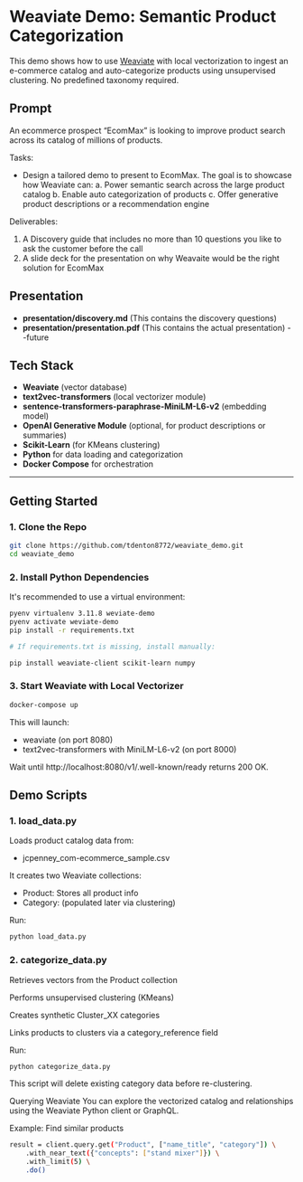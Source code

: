 # Weaviate Demo: Semantic Product Categorization

This demo shows how to use [Weaviate](https://weaviate.io/) with local vectorization to ingest an e-commerce catalog and auto-categorize products using unsupervised clustering. No predefined taxonomy required.

## Prompt

An ecommerce prospect “EcomMaxˮ is looking to improve product search across its catalog of millions of products.

Tasks:
- Design a tailored demo to present to EcomMax. The goal is to showcase how Weaviate can:
    a. Power semantic search across the large product catalog
    b. Enable auto categorization of products
    c. Offer generative product descriptions or a recommendation engine

Deliverables:
1. A Discovery guide that includes no more than 10 questions you like to ask the customer before the call
2. A slide deck for the presentation on why Weavaite would be the right solution for EcomMax

## Presentation
- **presentation/discovery.md** (This contains the discovery questions)
- **presentation/presentation.pdf** (This contains the actual presentation) --future

## Tech Stack

- **Weaviate** (vector database)
- **text2vec-transformers** (local vectorizer module)
- **sentence-transformers-paraphrase-MiniLM-L6-v2** (embedding model)
- **OpenAI Generative Module** (optional, for product descriptions or summaries)
- **Scikit-Learn** (for KMeans clustering)
- **Python** for data loading and categorization
- **Docker Compose** for orchestration

---

## Getting Started

### 1. Clone the Repo

```bash
git clone https://github.com/tdenton8772/weaviate_demo.git
cd weaviate_demo
```

### 2. Install Python Dependencies
It's recommended to use a virtual environment:

```bash
pyenv virtualenv 3.11.8 weviate-demo
pyenv activate weviate-demo
pip install -r requirements.txt

# If requirements.txt is missing, install manually:

pip install weaviate-client scikit-learn numpy
```

### 3. Start Weaviate with Local Vectorizer
```bash
docker-compose up
```

This will launch:

- weaviate (on port 8080)
- text2vec-transformers with MiniLM-L6-v2 (on port 8000)

Wait until http://localhost:8080/v1/.well-known/ready returns 200 OK.

## Demo Scripts
### 1. load_data.py
Loads product catalog data from:

- jcpenney_com-ecommerce_sample.csv

It creates two Weaviate collections:

- Product: Stores all product info
- Category: (populated later via clustering)

Run:

```bash
python load_data.py
```

### 2. categorize_data.py
Retrieves vectors from the Product collection

Performs unsupervised clustering (KMeans)

Creates synthetic Cluster_XX categories

Links products to clusters via a category_reference field

Run:

```bash
python categorize_data.py
```

This script will delete existing category data before re-clustering.

Querying Weaviate
You can explore the vectorized catalog and relationships using the Weaviate Python client or GraphQL.

Example: Find similar products
```bash
result = client.query.get("Product", ["name_title", "category"]) \
    .with_near_text({"concepts": ["stand mixer"]}) \
    .with_limit(5) \
    .do()
```